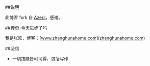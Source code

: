 ##说明

此博客 fork 自 [Azeril](http://azeril.me/)，感谢。

##传奇-今天进步了吗

我是张欢，博客：[www.zhanghunahome.com](zhanghunahome.com)

##坚信

- 一切技能皆可习得，包括写作




